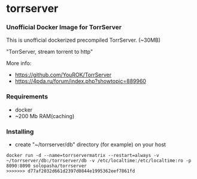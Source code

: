 # torrserver
### Unofficial Docker Image for TorrServer

This is unofficial dockerized precompiled TorrServer. (~30MB)

"TorrServer, stream torrent to http"

More info:
- https://github.com/YouROK/TorrServer
- https://4pda.ru/forum/index.php?showtopic=889960

### Requirements

* docker
* ~200 Mb RAM(caching)

### Installing

- сreate "~/torrserver/db" directory (for example) on your host
```
docker run -d --name=torrservermatrix --restart=always -v ~/torrserver/db:/torrserver/db -v /etc/localtime:/etc/localtime:ro -p 8090:8090 solopasha/torrserver
>>>>>>> d77af2032d661d2397d0844e1995362eef7861fd
```

